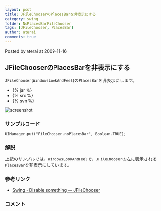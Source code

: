 ```yaml
---
layout: post
title: JFileChooserのPlacesBarを非表示にする
category: swing
folder: NoPlacesBarFileChooser
tags: [JFileChooser, PlacesBar]
author: aterai
comments: true
---
```


Posted by [aterai](http://terai.xrea.jp/aterai.html) at 2009-11-16

## JFileChooserのPlacesBarを非表示にする
`JFileChooser`(`WindowsLookAndFeel`)の`PlacesBar`を非表示にします。

- {% jar %}
- {% src %}
- {% svn %}

<!-- dummy comment line for breaking list -->

![screenshot](https://lh5.googleusercontent.com/_9Z4BYR88imo/TQTQZdQnWAI/AAAAAAAAAfg/Cne_bKrk8BU/s800/NoPlacesBarFileChooser.png)

### サンプルコード
<pre class="prettyprint"><code>UIManager.put("FileChooser.noPlacesBar", Boolean.TRUE);
</code></pre>

### 解説
上記のサンプルでは、`WindowsLookAndFeel`で、`JFileChooser`の左に表示される`PlacesBar`を非表示にしています。

### 参考リンク
- [Swing - Disable something -- JFileChooser](https://forums.oracle.com/thread/1354867)

<!-- dummy comment line for breaking list -->

### コメント
